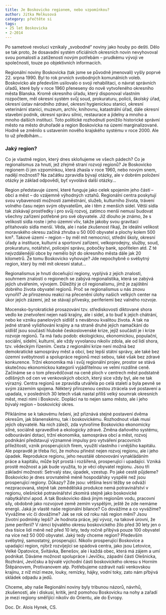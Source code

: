 ```yaml
---
title: Je Boskovicko regionem, nebo vzpomínkou?
author: Jitka Melkusová
category: přečtěte si
tags:
- 25 let Boskovicka
- 2-2014
---
```


Po sametové revoluci vznikaly „svobodné“ noviny jako houby po dešti. Dělo se tak proto, že dosavadní systém oficiálních okresních novin nevyhovoval svou pomalostí a zatížeností novým potřebám – prudkému vývoji ve společnosti, touze po objektivních informacích.

Regionální noviny Boskovicka (tak jsme se původně jmenovali) vyšly poprvé 22. srpna 1990. Byl to rok prvních svobodných komunálních voleb. Boskovicko ale především usilovalo o svoji rehabilitaci, o návrat správních úřadů, které byly v roce 1960 přeneseny do nově vytvořeného okresního města Blanska. Kromě okresního úřadu, který disponoval vlastním rozpočtem, měl okresní systém svůj soud, prokuraturu, policii, školský úřad, okresní ústav národního zdraví, okresní hygienickou stanici, okresní veterinární stanici, muzeum, archív, knihovnu, katastrální úřad, dále okresní stavební podnik, okresní správu silnic, restaurace a jídelny a mnoho a mnoho dalších institucí. Toto politické rozhodnutí ponížilo historické správní město na město druhořadé a region Boskovicka na území marginalizované.
Hodně se změnilo s ustavením nového krajského systému v roce 2000. Ale to už předbíhám…

### Jaký region?

Co je vlastně region, který dnes skloňujeme ve všech pádech? Co je regionalismus za hnutí, jež zřejmě straní rozvoji regionů? Je Boskovicko regionem či jen vzpomínkou, která zhasla v roce 1960, nebo novým snem, nadějí možností? Na začátku zpravidla bývají otázky, ale v dobrém položení otázky je základ odpovědi, byť vyvolává další otázky…

Region představuje území, které funguje jako celek spojením jeho částí – obcí a měst – do vzájemně výhodných vztahů. Regionální centra poskytují svou vybaveností možnosti zaměstnání, služeb, kulturního života, trávení volného času nejen svým obyvatelům, ale i těm z menších sídel. Větší sídla tak získávají prostředky i pro svůj rozvoj, zatímco menší nemusí budovat všechny zařízení potřebné pro své obyvatele. Již dlouho je známo, že s velikostí sídla roste i jeho územní vliv, takže jakoby svou gravitací přitahovalo sídla menší. Věda, ale i naše zkušenost říkají, že ideální velikost moravského okresu začíná zhruba u 50 000 obyvatel a plochy kolem 500 km². Takové území – region – by měl mít nemocnici, střední školy, okresní úřady a instituce, kulturní a sportovní zařízení, velkoprodejny, služby, soud, prokuraturu, notářství, policejní správu, pobočky bank, spořitelen atd. Z té nejvzdálenější obce by nemělo být do okresního města dále jak 20 kilometrů. Že tomu Boskovicko vyhovuje? Jde nepochybně o svébytný region, který by měl mít okresní statut…

Regionalismus je hnutí doceňující regiony, vyplývá z jejich znalosti, souhrnem znalostí o regionech se zabývá regionalistika, která se zabývá jejich utvářením, vývojem. Důležitý je cíl regionalismu, jímž je zajištění dobrého života obyvatel regionů. Proč se regionalismus u nás znovu vynořil? Je přirozenou reakcí na přecenění úlohy našich velkých center na úkor jejich zázemí, jež se stávají přívesky, periferiemi bez valného rozvoje.

Mocensko-byrokratické prosazování tzv. střediskovosti diktované shora vedlo ke znetvoření nejen naší krajiny, ale i sídel, a to buď k jejich chátrání, nebo ke vzniku panelových sídlišť s nevábnou kvalitou života. A tak na jedné straně vylidňování krajiny a na straně druhé jejich namačkání do sídlišť jsou součástí hluboké československé krize, jejíž součástí je i krize rozvoje regionů. Ta má řadu podob: ekologickou, ekonomickou, populační, sociální, sídelní, kulturní, ale vždy vyvolanou nikoliv zdola, ale od lidí shora, tzv. vědeckým řízením.
Cesta z regionální krize není možná bez demokratické samosprávy měst a obcí, bez lepší státní správy, ale také bez územní svébytnosti a spolupráce regionů mezi sebou, také však bez zdravé konkurence. Tržní ekonomika má i svůj regionální projev, prostor se stává skutečnou ekonomickou kategorií vyjádřitelnou ve velmi rozdílné ceně. Začínáme se o tom přesvědčovat na ceně ploch v centrech měst podstatně odlišných od cen ve venkovských obcích, který sice vždy byl, ale ne tak výrazný. Centra regionů se zpravidla utvářela po celá staletí a byla pevně se svým zázemím spojena. Některý přirozenou cestou ztrácela své postavení a upadala, v posledních 30 letech však nastal příliš velký soumrak okresních měst, mezi nimi i Boskovic. Doplácí na to nejen samo město, ale i jeho bývalý region – boskovický okres.

Přikláníme se k takovému řešeni, jež přiznává stejné postavení dvěma okresům, jak blanenskému, tak i boskovickému. Rozhodnout však musí jejich obyvatelé. Na nich záleží, zda vytvoříme Boskovicko ekonomicky silné, sociálně spravedlivé a ekologicky zdravé. Změna daňového systému, odbourávání dotací, tržní ekonomika, samospráva obcí a měst, rozvoj podnikání představují významné impulsy pro vytváření pracovních příležitostí, vznik prosperujících firem, využití vlastního i vnějšího kapitálu. Ale popravdě je třeba říci, že mohou přinést nejen rozvoj regionu, ale i jeho úpadek. Reprodukce regionu, jeho neustálé obnovování vynakládáním práce a kapitálu, může být prostá i rozšířená, prosperující i upadající. Vzniká prostě možnost a jak bude využita, to je věcí obyvatel regionu. Jsou tři základní možnosti: Setrvalý stav, úpadek, vzestup. Po jaké cestě půjdeme?
Boskovicko je dnes srovnatelně méně hospodářsky vyspělé než jsou prosperující regiony. Důkazy? Zde jsou: většina lesní těžby se odváží nezpracovaná, stejně tak zemědělská produkce nemá potravinářství v regionu, olešnické potravinářství zkomírá stejně jako boskovické nábytkářství apod. A tak Boskovicko dává jiným regionům vodu, pracovní síly, obdobně jako rozvojové země zemím vyspělým, ještě že zde nemáme energii. Jaká je vlastě naše regionální bilance? Co dovážíme a co vyvážíme? Vyvážíme víc či dovážíme? Jak se rok od roku náš region mění? Jsou životní podmínky lepší? Je hodnota práce, její vývoz, na takové úrovni, že jsme periferií? V rámci bývalého okresu boskovického žilo před 30 lety jen o dva tisíce lidí méně než před 10 lety, tedy ročně přibývá pouze 100 obyvatel na více než 50 000 obyvatel.
Jaký tedy chceme region? Především svébytný, samostatný, prosperující. Nikoliv prosperující Boskovice a upadající region, nýbrž rozvíjející se spádová centra, jako jsou Letovice, Velké Opatovice, Svitávka, Benešov, ale i každá obec, která má zájem a umí podnikat. Dáváme možnost spolupráce i Jevíčku, západní části Olešnicka, Rozhrání, Jevíčsku a bývalé východní části boskovického okresu s Horním Štěpánovem, Protivanovem atp. Potřebujeme ozdravit naši venkovskou krajinu, z níž mizí meze, louky, remízky, hájky, vodní toky, zato nám přbývá skládek odpadu a jedů.

Chceme, aby naše Regionální noviny byly tribunou názorů, návrhů, zkušeností, ale i diskusí, kritik, jenž pomohou Boskovicku na nohy a zařadí je mezi regiony směřijící nikoliv do Orientu, ale do Evropy.

Doc. Dr. Alois Hynek, CS.